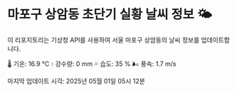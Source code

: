 
# 마포구 상암동 초단기 실황 날씨 정보 🌤️

이 리포지토리는 기상청 API를 사용하여 서울 마포구 상암동의 날씨 정보를 업데이트합니다. 

🌡️ 기온: 16.9 ℃
💧 강수량: 0 mm
💦 습도: 35 %
🌬️ 풍속: 1.7 m/s

마지막 업데이트 시각: 2025년 05월 01일 05시 12분    
